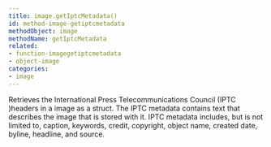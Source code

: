 ```yaml
---
title: image.getIptcMetadata()
id: method-image-getiptcmetadata
methodObject: image
methodName: getIptcMetadata
related:
- function-imagegetiptcmetadata
- object-image
categories:
- image
---
```


Retrieves the International Press Telecommunications Council (IPTC )headers in a image as a struct. The IPTC metadata contains text that describes the image that is stored with it. IPTC metadata includes, but is not limited to, caption, keywords, credit, copyright, object name, created date, byline, headline, and source.